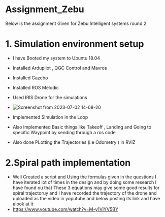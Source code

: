 # Assignment_Zebu
Below is the assignment Given for Zebu Intelligent systems round 2 

# 1. Simulation environment setup
- I have Booted my system to Ubuntu 18.04 
- Installed Ardupilot , QGC Control and Mavros
- Installed Gazebo 
- Installed ROS Melodic 
- Used IRIS Drone for the simulations 
- ![Screenshot from 2023-07-02 14-08-20](https://github.com/SampathGanesh01/Assignment_Zebu/assets/84275114/d69cff4b-28fe-4fbb-a2bc-79345d61e8c2)

- Implemented Simulation in the Loop
- Also Implemented Basic things like Takeoff , Landing and Going to specific Waypoint by sending through a ros code 
- Also done PLotting the Trajectories (i.e Odometry ) in RVIZ

# 2.Spiral path implementation

- Well Created a script and Using the formulas given in the questions I have iterated lot of times in the design and by doing some research I have found ou that These 3 equations may give some good results for spiral trajectoruy and I have recorded the trajectory of the drone and uploaded as the video in yoputube and below posting its link and have alook at it
- https://www.youtube.com/watch?v=M-y1ViYV5BY
